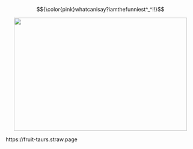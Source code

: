 $${\color{pink}whatcanisay?iamthefunniest^_^!!}$$

<p align="center">
<img width="460" height="300" src="https://64.media.tumblr.com/76fc8818ba380ab85e1de0f638545f4b/6997d216f923a4bd-19/s1280x1920/79903bb51ab76cf24f008205e0471cb7a3eac670.gifv">   
</p>
https://fruit-taurs.straw.page 
  
